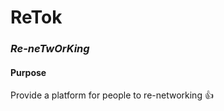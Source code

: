 # ReTok
### *Re-neTwOrKing*

#### Purpose
Provide a platform for people to re-networking :thumbsup:

